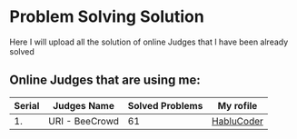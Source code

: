 # Problem Solving Solution

Here I will upload all the solution of online Judges that I have been already solved

## Online Judges that are using me:

| Serial | Judges Name    | Solved Problems | My rofile                                                  |
| ------ | -------------- | --------------- | ---------------------------------------------------------- |
| 1.     | URI - BeeCrowd | 61              | [HabluCoder](https://judge.beecrowd.com/en/profile/847805) |
